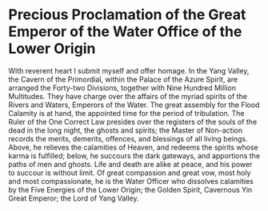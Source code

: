 # Precious Proclamation of the Great Emperor of the Water Office of the Lower Origin

With reverent heart I submit myself and offer homage. In the Yang Valley, the Cavern of the Primordial, within the Palace of the Azure Spirit, are arranged the Forty-two Divisions, together with Nine Hundred Million Multitudes. They have charge over the affairs of the myriad spirits of the Rivers and Waters, Emperors of the Water. The great assembly for the Flood Calamity is at hand, the appointed time for the period of tribulation. The Ruler of the One Correct Law presides over the registers of the souls of the dead in the long night, the ghosts and spirits; the Master of Non-action records the merits, demerits, offences, and blessings of all living beings. Above, he relieves the calamities of Heaven, and redeems the spirits whose karma is fulfilled; below, he succours the dark gateways, and apportions the paths of men and ghosts. Life and death are alike at peace, and his power to succour is without limit. Of great compassion and great vow, most holy and most compassionate, he is the Water Officer who dissolves calamities by the Five Energies of the Lower Origin; the Golden Spirit, Cavernous Yin Great Emperor; the Lord of Yang Valley.

